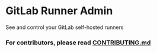 # GitLab Runner Admin
See and control your GitLab self-hosted runners

### For contributors, please read [CONTRIBUTING.md](CONTRIBUTING.md)